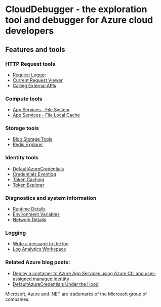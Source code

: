 # CloudDebugger - the exploration tool and debugger for Azure cloud developers



## Features and tools


### HTTP Request tools
* [Request Logger](https://github.com/tndata/CloudDebugger/wiki/RequestLogger)
* [Current Request Viewer](https://github.com/tndata/CloudDebugger/wiki/CurrentRequestViewer)
* [Calling External APIs](https://github.com/tndata/CloudDebugger/wiki/CallingAPIs)


### Compute tools
* [App Services - File System](https://github.com/tndata/CloudDebugger/wiki/AppServices)
* [App Services - File Local Cache](https://github.com/tndata/CloudDebugger/wiki/AppServices)


### Storage tools
* [Blob Storage Tools](https://github.com/tndata/CloudDebugger/wiki/BlobStorage)
* [Redis Explorer](https://github.com/tndata/CloudDebugger/wiki/RedisExplorer)

### Identity tools
* [DefaultAzureCredentials](https://github.com/tndata/CloudDebugger/wiki/DefaultAzureCredentials)
* [Credentials Eventlog](https://github.com/tndata/CloudDebugger/wiki/CredentialsEventLog)
* [Token Caching](https://github.com/tndata/https://github.com/tndata/CloudDebugger/wiki/TokenCaching)
* [Token Explorer](https://github.com/tndata/CloudDebugger/wiki/TokenExplorer)

### Diagnostics and system information
* [Runtime Details](https://github.com/tndata/CloudDebugger/wiki/Diagnostics)
* [Environment Variables](https://github.com/tndata/CloudDebugger/wiki/Diagnostics)
* [Network Details](https://github.com/tndata/CloudDebugger/wiki/Diagnostics)

### Logging
* [Write a message to the log](https://github.com/tndata/CloudDebugger/wiki/Logging)
* [Log Analytics Workspace](https://github.com/tndata/CloudDebugger/wiki/LogWorkspace)




### Related Azure blog posts:
* <a href="https://nestenius.se/2024/08/27/deploy-a-container-to-azure-app-services-using-azure-cli-and-user-assigned-managed-identity/" target="_blank">Deploy a container to Azure App Services using Azure CLI and user-assigned managed identity</a>
* <a href="https://nestenius.se/2024/04/18/default-azure-credentials-under-the-hood/" target="_blank">DefaultAzureCredentials Under the Hood</a>



Microsoft, Azure and .NET are trademarks of the Microsoft group of companies.
